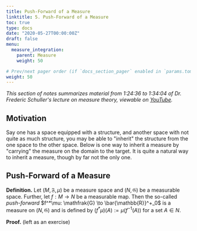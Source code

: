 ```yaml
---
title: Push-Forward of a Measure
linktitle: 5. Push-Forward of a Measure
toc: true
type: docs
date: "2020-05-27T00:00:00Z"
draft: false
menu:
  measure_integration:
    parent: Measure
    weight: 50

# Prev/next pager order (if `docs_section_pager` enabled in `params.toml`)
weight: 50
---
```

*This section of notes summarizes material from 1:24:36 to 1:34:04 of Dr. Frederic Schuller's lecture on measure theory, viewable on [YouTube](https://youtu.be/6ad9V8gvyBQ?t=5078).*

## Motivation
Say one has a space equipped with a structure, and another space with not quite as much structure, you may be able to "inherit" the structure from the one space to the other space.  Below is one way to inherit a measure by "carrying" the measure on the domain to the target. It is quite a natural way to inherit a measure, though by far not the only one.

## Push-Forward of a Measure
**Definition.** Let $(M, \mathfrak{F}, \mu)$ be a measure space and $(N, \mathfrak{G})$ be a measurable space.  Further, let $f: M \to N$ be a measurable map.  Then the so-called *push-forward* $f^*\mu: \mathfrak{G} \to \bar{\mathbb{R}}^+_0$ is a measure on $(N, \mathfrak{G})$ and is defined by $(f^*\mu)(A) := \mu(f^{-1}(A))$ for a set $A \in N$.

**Proof.** (left as an exercise)




